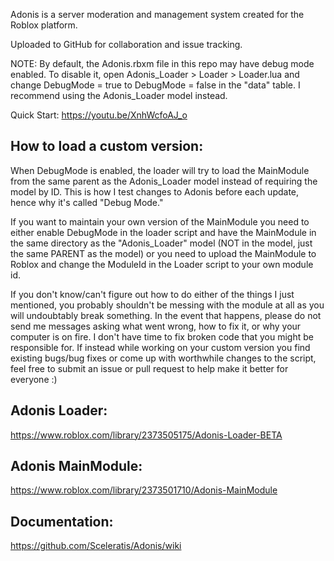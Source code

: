 Adonis is a server moderation and management system created for the Roblox platform.

Uploaded to GitHub for collaboration and issue tracking.

NOTE: By default, the Adonis.rbxm file in this repo may have debug mode enabled. To disable it, open Adonis_Loader > Loader > Loader.lua and change DebugMode = true to DebugMode = false in the "data" table. I recommend using the Adonis_Loader model instead.

Quick Start: https://youtu.be/XnhWcfoAJ_o


## How to load a custom version:
When DebugMode is enabled, the loader will try to load the MainModule from the same parent as the Adonis_Loader model instead of requiring the model by ID. This is how I test changes to Adonis before each update, hence why it's called "Debug Mode."

If you want to maintain your own version of the MainModule you need to either enable DebugMode in the loader script and have the MainModule in the same directory as the "Adonis_Loader" model (NOT in the model, just the same PARENT as the model) or you need to upload the MainModule to Roblox and change the ModuleId in the Loader script to your own module id.

If you don't know/can't figure out how to do either of the things I just mentioned, you probably shouldn't be messing with the module at all as you will undoubtably break something. In the event that happens, please do not send me messages asking what went wrong, how to fix it, or why your computer is on fire. I don't have time to fix broken code that you might be responsible for. If instead while working on your custom version you find existing bugs/bug fixes or come up with worthwhile changes to the script, feel free to submit an issue or pull request to help make it better for everyone :)

## Adonis Loader:

https://www.roblox.com/library/2373505175/Adonis-Loader-BETA


## Adonis MainModule:

https://www.roblox.com/library/2373501710/Adonis-MainModule


## Documentation:

https://github.com/Sceleratis/Adonis/wiki

